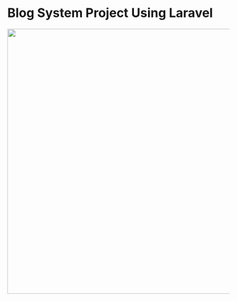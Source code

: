 # Blog System Project Using Laravel
<p align="center"><a href="https://app.lucidchart.com/lucidchart/invitations/accept/376fb6af-cc1f-41f6-9f81-a8a805db3553" target="_blank"><img src="https://www.customerbliss.com/wp-content/uploads/2017/06/customer-experience-blog.jpg" width="600"></a></p>
